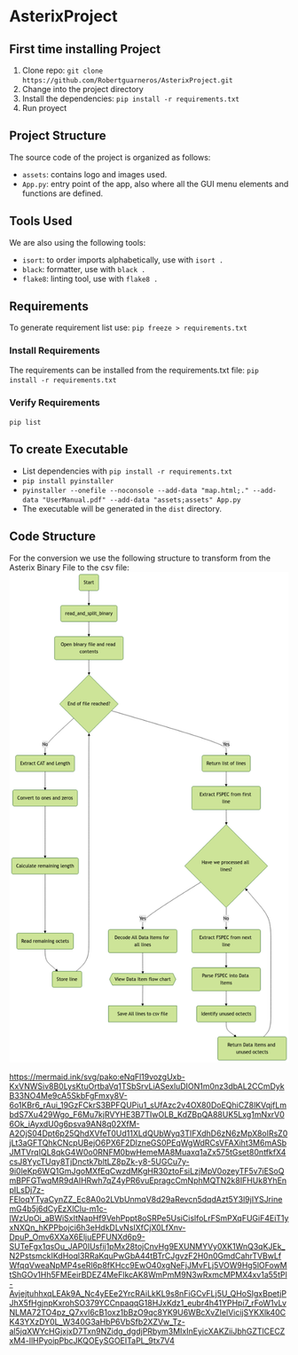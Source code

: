 # AsterixProject

## First time installing Project
1. Clone repo: `git clone https://github.com/Robertguarneros/AsterixProject.git`
2. Change into the project directory 
3. Install the dependencies: `pip install -r requirements.txt`
4. Run proyect

## Project Structure

The source code of the project is organized as follows:

- `assets`: contains logo and images used.
- `App.py`: entry point of the app, also where all the GUI menu elements and functions are defined.
 

## Tools Used

We are also using the following tools:
- `isort`: to order imports alphabetically, use with `isort .`
- `black`: formatter, use with `black .`
- `flake8`: linting tool, use with `flake8 .`


## Requirements
To generate requirement list use:
`pip freeze > requirements.txt`

### Install Requirements

The requirements can be installed from the requirements.txt file:
`pip install -r requirements.txt`

### Verify Requirements
`pip list`


## To create Executable
- List dependencies with `pip install -r requirements.txt`
- `pip install pyinstaller`
- `pyinstaller --onefile --noconsole --add-data "map.html;." --add-data "UserManual.pdf" --add-data "assets;assets" App.py`
- The executable will be generated in the `dist` directory.


## Code Structure
For the conversion we use the following structure to transform from the Asterix Binary File to the csv file:
![alt text](GeneralFlow.png)


https://mermaid.ink/svg/pako:eNqFl19vozgUxb-KxVNWSiv8B0LysKtuOrtbaVq1TSbSrvLiASexluDION1m0nz3dbAL2CCmDykB33NO4Me9cA5SkbFgFmxy8V-6o1KBr6_rAui_19GzFCkrS3BPFQUPiu1_sUfAzc2v4OX80DoEQhiCZ8lKVqjfLmbdS7Xu429Wgo_F6Mu7kjRVYHE3B7TIwOLB_KdZBpQA88UK5Lxg1mNxrV06Ok_iAyxdU0g6psva9AN8q02XfM-A2OjS04Dpt6p25QhdXVfeT0Ud11XLdQUbWyq3TIFXdhD6zN6zMpX8oIRsZ0jLt3aGFTQhkCNcpUBejO6PX6F2DlzneGS0PEqWgWdRCsVFAXiht3M6mASbJMTVrqIQL8qkG4W0o0RNFM0bwHemeMA8Muaxq1aZx575tGset80ntfkfX4csJ8YycTUqy8TjDnctk7bltLZ8pZk-y8-5UGCu7y-9i0leKp6WQ1GmJgoMXfEqCwzdMKgHR30ztoFsiLzjMpV0ozeyTF5v7iESoQmBPFGTwqMR9dAIHRwh7qZ4yPR6vuEpragcCmNphMQTN2k8IFHUk8YhEnpILsDj7z-FEloqYTyaCynZZ_Ec8A0o2LVbUnmqV8d29aRevcn5dqdAzt5Y3l9jIYSJrinemG4b5j6dCyEzXlClu-m1c-lWzUpOi_aBWiSxItNapHf9VehPppt8oSRPe5UsiCislfoLrFSmPXqFUGiF4EiT1yxNXQn_hKPPbojci6h3eHdkDLvNsIXfCjX0LfXnv-DpuP_Omv6XXaX6EljuEPFUNXd6p9-SUTeFgx1qsOu_JAP0IUsfij1pMx28tojCnvHg9EXUNMYVy0XK1WnQ3qKJEk_N2PstsmckIKdHoql3RRaKquPwGbA44tBTrCJgvzF2H0n0GmdCahrTVBwLfWfqqVweaNpMP4seRl6p8fKHcc9EwO40xgNeFjJMvFLj5VOW9Hg5lOFowMtShGOv1Hh5FMEeirBDEZ4MeFlkcAK8WmPmM9N3wRxmcMPMX4xv1a55tPl-AvjejtuhhxqLEAk9A_Nc4yEEe2YrcRAiLkKL9s8nFiGCvFLj5U_QHoSIgxBpetjPJhX5fHgjnpKxrohSO379YCCnpaqqG18HJxKdz1_eubr4h41YPHpi7_rFoW1vLvNLMA72TO4pz_Q7xvl6cB1oxz1bBzO9qc8YK9U6WBcXvZIelVicijSYKXlk40CK43YXzDY0L_W340G3aHbP6VbSfb2XZVw_Tz-al5jqXWYcHGjxjxD7Txn9NZidg_dgdjPRbym3MIxInEyicXAKZiiJbhGZTlCECZxM4-llHPyoipPbcJKQOEySGOEITaPL_9tx7V4